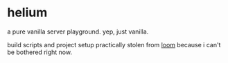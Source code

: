 # helium
a pure vanilla server playground. yep, just vanilla.

build scripts and project setup practically stolen from [loom](https://github.com/LoomDev/Loom) because i can't be bothered right now.